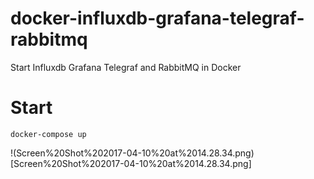 # docker-influxdb-grafana-telegraf-rabbitmq
Start Influxdb Grafana Telegraf and RabbitMQ in Docker

# Start

```
docker-compose up
```

!(Screen%20Shot%202017-04-10%20at%2014.28.34.png)[Screen%20Shot%202017-04-10%20at%2014.28.34.png]


